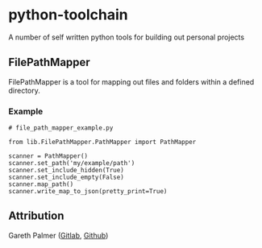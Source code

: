 # python-toolchain

A number of self written python tools for building out personal projects

## FilePathMapper

FilePathMapper is a tool for mapping out files and folders within a defined directory.

### Example

```python3
# file_path_mapper_example.py

from lib.FilePathMapper.PathMapper import PathMapper

scanner = PathMapper()
scanner.set_path('my/example/path')
scanner.set_include_hidden(True)
scanner.set_include_empty(False)
scanner.map_path()
scanner.write_map_to_json(pretty_print=True)
```

## Attribution

Gareth Palmer ([Gitlab](https://gitlab.com/projector22), [Github](https://github.com/projector22))

